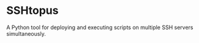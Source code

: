 SSHtopus
========

A Python tool for deploying and executing scripts on multiple SSH servers simultaneously.
